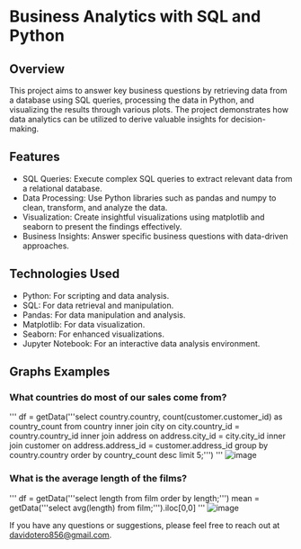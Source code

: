 # Business Analytics with SQL and Python
## Overview
This project aims to answer key business questions by retrieving data from a database using SQL queries, processing the data in Python, and visualizing the results through various plots. The project demonstrates how data analytics can be utilized to derive valuable insights for decision-making.

## Features
- SQL Queries: Execute complex SQL queries to extract relevant data from a relational database.
- Data Processing: Use Python libraries such as pandas and numpy to clean, transform, and analyze the data.
- Visualization: Create insightful visualizations using matplotlib and seaborn to present the findings effectively.
- Business Insights: Answer specific business questions with data-driven approaches.
  
## Technologies Used
- Python: For scripting and data analysis.
- SQL: For data retrieval and manipulation.
- Pandas: For data manipulation and analysis.
- Matplotlib: For data visualization.
- Seaborn: For enhanced visualizations.
- Jupyter Notebook: For an interactive data analysis environment.

## Graphs Examples
### What countries do most of our sales come from?
'''
df = getData('''select country.country, count(customer.customer_id) as country_count from country
inner join city
on city.country_id = country.country_id
inner join address
on address.city_id = city.city_id
inner join customer
on address.address_id = customer.address_id
group by country.country
order by country_count desc
limit 5;''')
'''
![image](https://github.com/user-attachments/assets/9b28778c-eecf-4ee7-a18e-24c91f95d8f5)

### What is the average length of the films?
'''
df = getData('''select length from film
order by length;''')
mean = getData('''select avg(length) from film;''').iloc[0,0]
'''
![image](https://github.com/user-attachments/assets/553a9ea0-b3a4-4908-b8a3-a23753f9dac1)



If you have any questions or suggestions, please feel free to reach out at davidotero856@gmail.com.

